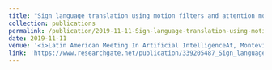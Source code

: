 ```yaml
---
title: "Sign language translation using motion filters and attention models"
collection: publications
permalink: /publication/2019-11-11-Sign-language-translation-using-motion-filters-and-attention-models
date: 2019-11-11
venue: '<i>Latin American Meeting In Artificial IntelligenceAt, Montevideo, Uruguay, 2019</i> (<b>Poster</b>)'
link: 'https://www.researchgate.net/publication/339205487_Sign_language_translation_using_motion_filters_and_attention_models'
---
```

